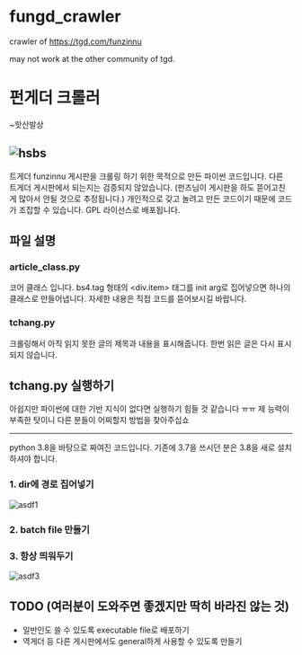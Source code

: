 # fungd_crawler
crawler of https://tgd.com/funzinnu

may not work at the other community of tgd.

# 펀게더 크롤러

~핫산발상

![hsbs](http://puu.sh/z0zZo/037402fb12.png)
---
트게더 funzinnu 게시판을 크롤링 하기 위한 목적으로 만든 파이썬 코드입니다.
다른 트게더 게시판에서 되는지는 검증되지 않았습니다.
(펀즈님이 게시판을 하도 뜯어고친게 많아서 안될 것으로 추정됩니다.)
개인적으로 갖고 놀려고 만든 코드이기 때문에 코드가 조잡할 수 있습니다.
GPL 라이선스로 배포됩니다.

## 파일 설명

### article_class.py
코어 클래스 입니다. bs4.tag 형태의 <div.item> 태그를 init arg로 집어넣으면 하나의 클래스로 만들어냅니다.
자세한 내용은 직접 코드를 뜯어보시길 바랍니다.

### tchang.py
크롤링해서 아직 읽지 못한 글의 제목과 내용을 표시해줍니다. 한번 읽은 글은 다시 표시되지 않습니다.

## tchang.py 실행하기

아쉽지만 파이썬에 대한 기반 지식이 없다면 실행하기 힘들 것 같습니다 ㅠㅠ
제 능력이 부족한 탓이니 다른 분들이 어찌할지 방법을 찾아주십쇼

--------
python 3.8을 바탕으로 짜여진 코드입니다. 기존에 3.7을 쓰시던 분은 3.8을 새로 설치하셔야 합니다.

### 1. dir에 경로 집어넣기
![asdf1](https://i.imgur.com/ivAzbtX.png)
### 2. batch file 만들기
### 3. 항상 띄워두기
![asdf3](https://i.imgur.com/zJY90LV.png)
## TODO (여러분이 도와주면 좋겠지만 딱히 바라진 않는 것)

* 일반인도 쓸 수 있도록 executable file로 배포하기
* 역게더 등 다른 게시판에서도 general하게 사용할 수 있도록 만들기
